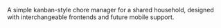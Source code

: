 A simple kanban-style chore manager for a shared household, designed with 
interchangeable frontends and future mobile support.